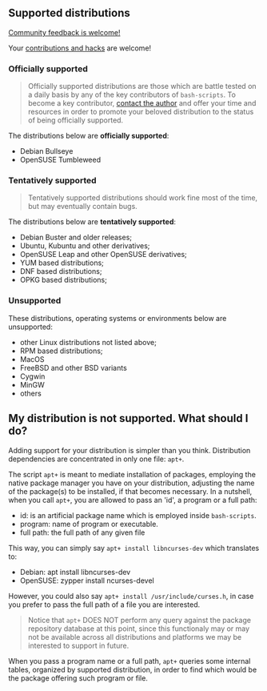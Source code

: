## Supported distributions

[Community feedback is welcome!](https://github.com/frgomes/bash-scripts/issues/63)

Your [contributions and hacks](docs/contribute.md) are welcome!
 
### Officially supported

> Officially supported distributions are those which are battle tested on a daily basis by any of the key contributors of ``bash-scripts``. To become a key contributor, [contact the author](https://github.com/frgomes/bash-scripts/issues/63) and offer your time and resources in order to promote your beloved distribution to the status of being officially supported.

The distributions below are **officially supported**:

 * Debian Bullseye
 * OpenSUSE Tumbleweed

### Tentatively supported

> Tentatively supported distributions should work fine most of the time, but may eventually contain bugs.

The distributions below are **tentatively supported**:
 
 * Debian Buster and older releases;
 * Ubuntu, Kubuntu and other derivatives;
 * OpenSUSE Leap and other OpenSUSE derivatives;
 * YUM based distributions;
 * DNF based distributions;
 * OPKG based distributions;

### Unsupported

These distributions, operating systems or environments below are unsupported:

 * other Linux distributions not listed above;
 * RPM based distributions;
 * MacOS
 * FreeBSD and other BSD variants
 * Cygwin
 * MinGW
 * others
 
## My distribution is not supported. What should I do?

Adding support for your distribution is simpler than you think. Distribution dependencies are concentrated in only one file: ``apt+``.

The script ``apt+`` is meant to mediate installation of packages, employing the native package manager you have on your distribution, adjusting the name of the package(s) to be installed, if that becomes necessary. In a nutshell, when you call ``apt+``, you are allowed to pass an 'id', a program or a full path:

* id: is an artificial package name which is employed inside ``bash-scripts``.
* program: name of program or executable.
* full path: the full path of any given file

This way, you can simply say ``apt+ install libncurses-dev`` which translates to:

 * Debian: apt install libncurses-dev
 * OpenSUSE: zypper install ncurses-devel

However, you could also say ``apt+ install /usr/include/curses.h``, in case you prefer to pass the full path of a file you are interested.

> Notice that ``apt+`` DOES NOT perform any query against the package repository database at this point, since this functionaly may or may not be available across all distributions and platforms we may be interested to support in future.

When you pass a program name or a full path, ``apt+`` queries some internal tables, organized by supported distribution, in order to find which would be the package offering such program or file.

